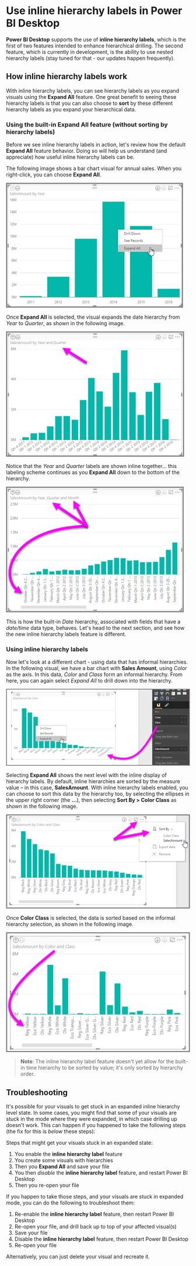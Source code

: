 ﻿<properties
   pageTitle="Use inline hierarchy labels in Power BI Desktop"
   description="Use inline hierarchy labels in Power BI Desktop"
   services="powerbi"
   documentationCenter=""
   authors="davidiseminger"
   manager="mblythe"
   backup=""
   editor=""
   tags=""
   qualityFocus="no"
   qualityDate=""/>

<tags
   ms.service="powerbi"
   ms.devlang="NA"
   ms.topic="article"
   ms.tgt_pltfrm="NA"
   ms.workload="powerbi"
   ms.date="03/01/2017"
   ms.author="davidi"/>

# Use inline hierarchy labels in Power BI Desktop

**Power BI Desktop** supports the use of **inline hierarchy labels**, which is the first of two features intended to enhance hierarchical drilling. The second feature, which is currently in development, is the ability to use nested hierarchy labels (stay tuned for that - our updates happen frequently).   

## How inline hierarchy labels work

With inline hierarchy labels, you can see hierarchy labels as you expand visuals using the **Expand All** feature. One great benefit to seeing these hierarchy labels is that you can also choose to **sort** by these different hierarchy labels as you expand your hierarchical data.

### Using the built-in Expand All feature (without sorting by hierarchy labels)


Before we see inline hierarchy labels in action, let's review how the default **Expand All** feature behavior. Doing so will help us understand (and appreciate) how useful inline hierarchy labels can be.

The following image shows a bar chart visual for annual sales. When you right-click, you can choose **Expand All**.

![](media/powerbi-desktop-inline-hierarchy-labels/InlineHierarchy_4.png)

Once **Expand All** is selected, the visual expands the date hierarchy from *Year* to *Quarter*, as shown in the following image.

![](media/powerbi-desktop-inline-hierarchy-labels/InlineHierarchy_5.png)

Notice that the *Year* and *Quarter* labels are shown inline together... this labeling scheme continues as you **Expand All** down to the bottom of the hierarchy.

![](media/powerbi-desktop-inline-hierarchy-labels/InlineHierarchy_6.png)

This is how the built-in *Date* hierarchy, associated with fields that have a *date/time* data type, behaves. Let's head to the next section, and see how the new inline hierarchy labels feature is different.

### Using inline hierarchy labels

Now let's look at a different chart - using data that has informal hierarchies. In the following visual, we have a bar chart with **Sales Amount**, using *Color* as the axis. In this data, *Color* and *Class* form an informal hierarchy. From here, you can again select *Expand All* to drill down into the hierarchy.

![](media/powerbi-desktop-inline-hierarchy-labels/InlineHierarchy_7.png)

Selecting **Expand All** shows the next level with the inline display of hierarchy labels. By default, inline hierarchies are sorted by the measure value – in this case, **SalesAmount**. With inline hierarchy labels enabled, you can choose to sort this data by the hierarchy too, by selecting the ellipses in the upper right corner (the **...**), then selecting **Sort By > Color Class** as shown in the following image.

![](media/powerbi-desktop-inline-hierarchy-labels/InlineHierarchy_8.png)

Once **Color Class** is selected, the data is sorted based on the informal hierarchy selection, as shown in the following image.

![](media/powerbi-desktop-inline-hierarchy-labels/InlineHierarchy_9.png)

>**Note**: The inline hierarchy label feature doesn't yet allow for the built-in time hierarchy to be sorted by value; it's only sorted by hierarchy order.


## Troubleshooting

It's possible for your visuals to get stuck in an expanded inline hierarchy level state. In some cases, you might find that some of your visuals are stuck in the mode where they were expanded, in which case drilling up doesn't work. This can happen if you happened to take the following steps (the fix for this is *below* these steps):

Steps that might get your visuals stuck in an expanded state:

1.  You enable the **inline hierarchy label** feature
2.  You create some visuals with hierarchies
3.  Then you **Expand All** and save your file
4.  You then *disable* the **inline hierarchy label** feature, and restart Power BI Desktop
5.  Then you re-open your file

If you happen to take those steps, and your visuals are stuck in expanded mode, you can do the following to troubleshoot them:

1.	Re-enable the **inline hierarchy label** feature, then restart Power BI Desktop
2.	Re-open your file, and drill back up to top of your affected visual(s)
3.	Save your file
4.	Disable the **inline hierarchy label** feature, then restart Power BI Desktop
5.	Re-open your file

Alternatively, you can just delete your visual and recreate it.
